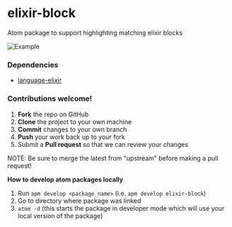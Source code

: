 # elixir-block
Atom package to support highlighting matching elixir blocks

![Example](https://i.imgur.com/7bg8gqx.gif)

### Dependencies
  - [language-elixir](https://github.com/elixir-editors/language-elixir)

### Contributions welcome!
1. **Fork** the repo on GitHub
2. **Clone** the project to your own machine
3. **Commit** changes to your own branch
4. **Push** your work back up to your fork
5. Submit a **Pull request** so that we can review your changes


NOTE: Be sure to merge the latest from "upstream" before making a pull request!

**How to develop atom packages locally**
1. Run `apm develop <package_name>` (i.e. `apm develop elixir-block`)
2. Go to directory where package was linked
3. `atom -d` (this starts the package in developer mode which will use your local version of the package)
